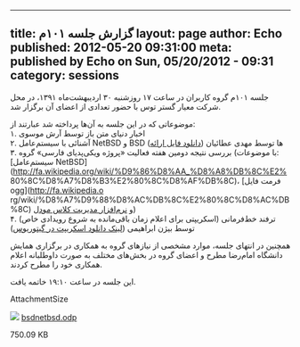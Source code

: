 ----------
title: گزارش جلسه ۱۰۱م
layout: page
author: Echo
published: 2012-05-20 09:31:00
meta: published by Echo on Sun, 05/20/2012 - 09:31
category: sessions
----------
جلسه ۱۰۱م گروه کاربران در ساعت ۱۷ روزشنبه ۳۰ اردیبهشت‌ماه ۱۳۹۱، در محل شرکت
معیار گستر توس با حضور تعدادی از اعضای آن برگزار شد.


<!--more-->


موضوعاتی که در این جلسه به آن‌ها پرداخته شد عبارتند از:  
۱. اخبار دنیای متن باز توسط آرش موسوی  
۲. آشنائی با سیستم‌عامل NetBSD و BSD ها توسط مهدی عطائیان ([دانلود فایل
ارائه](../system/files/bsdnetbsd.odp))  
۳. بررسی نتیجه دومین هفته فعالیت «پروژه ویکی‌پدیای فارسی» گروه (با موضوعات:
[سیستم‌عامل NetBSD](http://fa.wikipedia.org/wiki/%D9%86%D8%AA_%D8%A8%DB%8C%E2%
80%8C%D8%A7%D8%B3%E2%80%8C%D8%AF%DB%8C)، [فرمت فایل ogg](http://fa.wikipedia.o
rg/wiki/%D8%A7%D9%88%D8%AC%DB%8C%E2%80%8C%D8%AC%DB%8C) و [نرم‌افزار مدیریت
کلاس مودل](http://fa.wikipedia.org/wiki/%D9%85%D9%88%D8%AF%D9%84))  
۴. ترفند خط‌فرمانی (اسکریپتی برای اعلام زمان باقی‌مانده به شروع رویدادی خاص)
توسط بیژن ابراهیمی ([لینک دانلود اسکریپت در
گیتوریوس](https://gitorious.org/tteller/))  


همچنین در انتهای جلسه، موارد مشخصی از نیاز‌های گروه به همکاری در برگزاری همایش
دانشگاه امام‌رضا مطرح و اعضای گروه در بخش‌های مختلف به صورت داوطلبانه اعلام
همکاری خود را مطرح کردند.

این جلسه در ساعت ۱۹:۱۰ خاتمه یافت.

AttachmentSize

![](http://www.mashhadlug.org/modules/file/icons/xofficepresentation.png)
[bsdnetbsd.odp](../system/files/bsdnetbsd.odp)

750.09 KB
